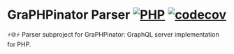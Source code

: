# GraPHPinator Parser [![PHP](https://github.com/infinityloop-dev/graphpinator-parser/workflows/PHP/badge.svg?branch=master)](https://github.com/infinityloop-dev/graphpinator-parser/actions?query=workflow%3APHP) [![codecov](https://codecov.io/gh/infinityloop-dev/graphpinator-parser/branch/master/graph/badge.svg)](https://codecov.io/gh/infinityloop-dev/graphpinator-parser)

:zap::globe_with_meridians::zap: Parser subproject for GraPHPinator: GraphQL server implementation for PHP.
